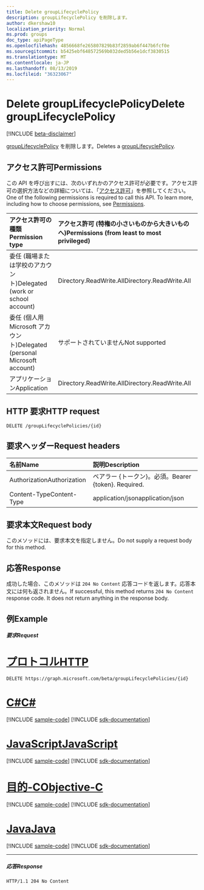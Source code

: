 ```yaml
---
title: Delete groupLifecyclePolicy
description: groupLifecyclePolicy を削除します。
author: dkershaw10
localization_priority: Normal
ms.prod: groups
doc_type: apiPageType
ms.openlocfilehash: 4856668fe265807829b83f2859ab6f447b6fcf0e
ms.sourcegitcommit: b5425ebf648572569b032ded5b56e1dcf3830515
ms.translationtype: MT
ms.contentlocale: ja-JP
ms.lasthandoff: 08/13/2019
ms.locfileid: "36323067"
---
```

# <a name="delete-grouplifecyclepolicy"></a><span data-ttu-id="7a3a5-103">Delete groupLifecyclePolicy</span><span class="sxs-lookup"><span data-stu-id="7a3a5-103">Delete groupLifecyclePolicy</span></span>

[!INCLUDE [beta-disclaimer](../../includes/beta-disclaimer.md)]

<span data-ttu-id="7a3a5-104">[groupLifecyclePolicy](../resources/grouplifecyclepolicy.md) を削除します。</span><span class="sxs-lookup"><span data-stu-id="7a3a5-104">Deletes a [groupLifecyclePolicy](../resources/grouplifecyclepolicy.md).</span></span>

## <a name="permissions"></a><span data-ttu-id="7a3a5-105">アクセス許可</span><span class="sxs-lookup"><span data-stu-id="7a3a5-105">Permissions</span></span>

<span data-ttu-id="7a3a5-p101">この API を呼び出すには、次のいずれかのアクセス許可が必要です。アクセス許可の選択方法などの詳細については、「[アクセス許可](/graph/permissions-reference)」を参照してください。</span><span class="sxs-lookup"><span data-stu-id="7a3a5-p101">One of the following permissions is required to call this API. To learn more, including how to choose permissions, see [Permissions](/graph/permissions-reference).</span></span>

|<span data-ttu-id="7a3a5-108">アクセス許可の種類</span><span class="sxs-lookup"><span data-stu-id="7a3a5-108">Permission type</span></span>      | <span data-ttu-id="7a3a5-109">アクセス許可 (特権の小さいものから大きいものへ)</span><span class="sxs-lookup"><span data-stu-id="7a3a5-109">Permissions (from least to most privileged)</span></span>              |
|:--------------------|:---------------------------------------------------------|
|<span data-ttu-id="7a3a5-110">委任 (職場または学校のアカウント)</span><span class="sxs-lookup"><span data-stu-id="7a3a5-110">Delegated (work or school account)</span></span> | <span data-ttu-id="7a3a5-111">Directory.ReadWrite.All</span><span class="sxs-lookup"><span data-stu-id="7a3a5-111">Directory.ReadWrite.All</span></span>    |
|<span data-ttu-id="7a3a5-112">委任 (個人用 Microsoft アカウント)</span><span class="sxs-lookup"><span data-stu-id="7a3a5-112">Delegated (personal Microsoft account)</span></span> | <span data-ttu-id="7a3a5-113">サポートされていません</span><span class="sxs-lookup"><span data-stu-id="7a3a5-113">Not supported</span></span> |
|<span data-ttu-id="7a3a5-114">アプリケーション</span><span class="sxs-lookup"><span data-stu-id="7a3a5-114">Application</span></span> | <span data-ttu-id="7a3a5-115">Directory.ReadWrite.All</span><span class="sxs-lookup"><span data-stu-id="7a3a5-115">Directory.ReadWrite.All</span></span> |

## <a name="http-request"></a><span data-ttu-id="7a3a5-116">HTTP 要求</span><span class="sxs-lookup"><span data-stu-id="7a3a5-116">HTTP request</span></span>
<!-- { "blockType": "ignored" } -->
```http
DELETE /groupLifecyclePolicies/{id}

```

## <a name="request-headers"></a><span data-ttu-id="7a3a5-117">要求ヘッダー</span><span class="sxs-lookup"><span data-stu-id="7a3a5-117">Request headers</span></span>

| <span data-ttu-id="7a3a5-118">名前</span><span class="sxs-lookup"><span data-stu-id="7a3a5-118">Name</span></span> | <span data-ttu-id="7a3a5-119">説明</span><span class="sxs-lookup"><span data-stu-id="7a3a5-119">Description</span></span> |
|:---------------|:----------|
| <span data-ttu-id="7a3a5-120">Authorization</span><span class="sxs-lookup"><span data-stu-id="7a3a5-120">Authorization</span></span> | <span data-ttu-id="7a3a5-p102">ベアラー {トークン}。必須。</span><span class="sxs-lookup"><span data-stu-id="7a3a5-p102">Bearer {token}. Required.</span></span> |
| <span data-ttu-id="7a3a5-123">Content-Type</span><span class="sxs-lookup"><span data-stu-id="7a3a5-123">Content-Type</span></span>  | <span data-ttu-id="7a3a5-124">application/json</span><span class="sxs-lookup"><span data-stu-id="7a3a5-124">application/json</span></span> |

## <a name="request-body"></a><span data-ttu-id="7a3a5-125">要求本文</span><span class="sxs-lookup"><span data-stu-id="7a3a5-125">Request body</span></span>
<span data-ttu-id="7a3a5-126">このメソッドには、要求本文を指定しません。</span><span class="sxs-lookup"><span data-stu-id="7a3a5-126">Do not supply a request body for this method.</span></span>


## <a name="response"></a><span data-ttu-id="7a3a5-127">応答</span><span class="sxs-lookup"><span data-stu-id="7a3a5-127">Response</span></span>

<span data-ttu-id="7a3a5-p103">成功した場合、このメソッドは `204 No Content` 応答コードを返します。応答本文には何も返されません。</span><span class="sxs-lookup"><span data-stu-id="7a3a5-p103">If successful, this method returns `204 No Content` response code. It does not return anything in the response body.</span></span>

## <a name="example"></a><span data-ttu-id="7a3a5-130">例</span><span class="sxs-lookup"><span data-stu-id="7a3a5-130">Example</span></span>

##### <a name="request"></a><span data-ttu-id="7a3a5-131">要求</span><span class="sxs-lookup"><span data-stu-id="7a3a5-131">Request</span></span>


# <a name="httptabhttp"></a>[<span data-ttu-id="7a3a5-132">プロトコル</span><span class="sxs-lookup"><span data-stu-id="7a3a5-132">HTTP</span></span>](#tab/http)
<!-- {
  "blockType": "request",
  "name": "delete_grouplifecyclepolicy"
}-->
```http
DELETE https://graph.microsoft.com/beta/groupLifecyclePolicies/{id}
```
# <a name="ctabcsharp"></a>[<span data-ttu-id="7a3a5-133">C#</span><span class="sxs-lookup"><span data-stu-id="7a3a5-133">C#</span></span>](#tab/csharp)
[!INCLUDE [sample-code](../includes/snippets/csharp/delete-grouplifecyclepolicy-csharp-snippets.md)]
[!INCLUDE [sdk-documentation](../includes/snippets/snippets-sdk-documentation-link.md)]

# <a name="javascripttabjavascript"></a>[<span data-ttu-id="7a3a5-134">JavaScript</span><span class="sxs-lookup"><span data-stu-id="7a3a5-134">JavaScript</span></span>](#tab/javascript)
[!INCLUDE [sample-code](../includes/snippets/javascript/delete-grouplifecyclepolicy-javascript-snippets.md)]
[!INCLUDE [sdk-documentation](../includes/snippets/snippets-sdk-documentation-link.md)]

# <a name="objective-ctabobjc"></a>[<span data-ttu-id="7a3a5-135">目的-C</span><span class="sxs-lookup"><span data-stu-id="7a3a5-135">Objective-C</span></span>](#tab/objc)
[!INCLUDE [sample-code](../includes/snippets/objc/delete-grouplifecyclepolicy-objc-snippets.md)]
[!INCLUDE [sdk-documentation](../includes/snippets/snippets-sdk-documentation-link.md)]

# <a name="javatabjava"></a>[<span data-ttu-id="7a3a5-136">Java</span><span class="sxs-lookup"><span data-stu-id="7a3a5-136">Java</span></span>](#tab/java)
[!INCLUDE [sample-code](../includes/snippets/java/delete-grouplifecyclepolicy-java-snippets.md)]
[!INCLUDE [sdk-documentation](../includes/snippets/snippets-sdk-documentation-link.md)]

---

##### <a name="response"></a><span data-ttu-id="7a3a5-137">応答</span><span class="sxs-lookup"><span data-stu-id="7a3a5-137">Response</span></span>

<!-- {
  "blockType": "response",
  "truncated": true
} -->
```http
HTTP/1.1 204 No Content
```

<!-- uuid: 8fcb5dbc-d5aa-4681-8e31-b001d5168d79
2015-10-25 14:57:30 UTC -->
<!--
{
  "type": "#page.annotation",
  "description": "Delete groupLifecyclePolicy",
  "keywords": "",
  "section": "documentation",
  "tocPath": "",
  "suppressions": [
  ]
}
-->
